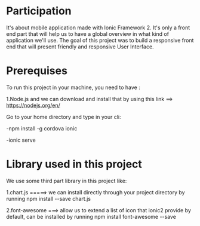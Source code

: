 # Participation
It's about mobile application made with Ionic Framework 2. It's only a front end part that will help us to have a global overview in what kind of application we'll use. The goal of this project was to build a responsive front end that will present friendly and responsive User Interface. 

# Prerequises 
To run this project in your machine, you need to have : 

1.Node.js and we can download and install that by using this link ==> https://nodejs.org/en/ 

Go to your home directory and type in your cli:

-npm install -g cordova ionic

-ionic serve 

# Library used in this project 

We use some third part library in this project like: 

1.chart.js =====> we can install directly through your project directory by running npm install --save chart.js


2.font-awesome ===> allow us to extend a list of icon that ionic2 provide by default, can be installed by running npm install font-awesome --save


